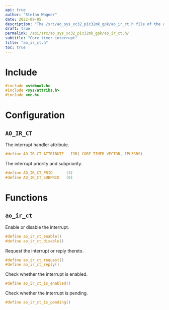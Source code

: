 ```yaml
---
api: true
author: "Stefan Wagner"
date: 2022-09-05
description: "The /src/ao_sys_xc32_pic32mk_gpk/ao_ir_ct.h file of the ao real-time operating system."
draft: true
permalink: /api/src/ao_sys_xc32_pic32mk_gpk/ao_ir_ct.h/
subtitle: "Core timer interrupt"
title: "ao_ir_ct.h"
toc: true
---
```


# Include

```c
#include <stdbool.h>
#include <sys/attribs.h>
#include <xc.h>
```

# Configuration

## `AO_IR_CT`

The interrupt handler attribute.

```c
#define AO_IR_CT_ATTRIBUTE __ISR(_CORE_TIMER_VECTOR, IPL3SRS)
```

The interrupt priority and subpriority.

```c
#define AO_IR_CT_PRIO      (3)
#define AO_IR_CT_SUBPRIO   (0)
```

# Functions

## `ao_ir_ct`

Enable or disable the interrupt.

```c
#define ao_ir_ct_enable()
#define ao_ir_ct_disable()
```

Request the interrupt or reply thereto.

```c
#define ao_ir_ct_request()
#define ao_ir_ct_reply()
```

Check whether the interrupt is enabled.

```c
#define ao_ir_ct_is_enabled()
```

Check whether the interrupt is pending.

```c
#define ao_ir_ct_is_pending()
```
